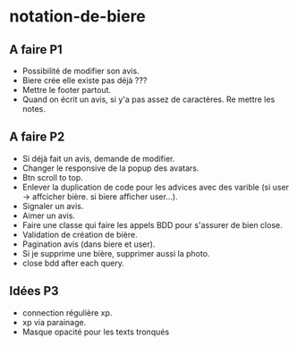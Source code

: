 # notation-de-biere

## A faire P1
- Possibilité de modifier son avis.
- Biere crée elle existe pas déjà ???
- Mettre le footer partout.
- Quand on écrit un avis, si y'a pas assez de caractères. Re mettre les notes.

## A faire P2
- Si déjà fait un avis, demande de modifier.
- Changer le responsive de la popup des avatars.
- Btn scroll to top.
- Enlever la duplication de code pour les advices avec des varible (si user -> affcicher bière. si biere afficher user...).
- Signaler un avis.
- Aimer un avis.
- Faire une classe qui faire les appels BDD pour s'assurer de bien close.
- Validation de création de bière.
- Pagination avis (dans biere et user).
- Si je supprime une bière, supprimer aussi la photo.
- close bdd after each query.

## Idées P3
- connection régulière xp.
- xp via parainage.
- Masque opacité pour les texts tronqués